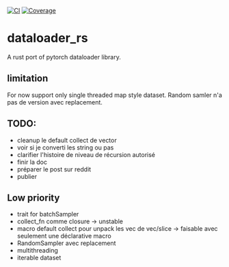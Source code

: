 [![CI](https://github.com/Tudyx/dataloader_rs/actions/workflows/ci.yml/badge.svg)](https://github.com/Tudyx/dataloader_rs/actions/workflows/ci.yml)
[![Coverage](https://github.com/Tudyx/dataloader_rs/actions/workflows/codecov.yml/badge.svg)](https://github.com/Tudyx/dataloader_rs/actions/workflows/codecov.yml)

# dataloader_rs

A rust port of pytorch dataloader library.

## limitation 

For now support only single threaded map style dataset.
Random samler n'a pas de version avec replacement.


## TODO:
- cleanup le default collect de vector
- voir si je converti les string ou pas
- clarifier l'histoire de niveau de récursion autorisé
- finir la doc
- préparer le post sur reddit
- publier

## Low priority

- trait for batchSampler
- collect_fn comme closure -> unstable
- macro default collect pour unpack les vec de vec/slice -> faisable avec seulement une déclarative macro
- RandomSampler avec replacement
- multithreading
- iterable dataset
